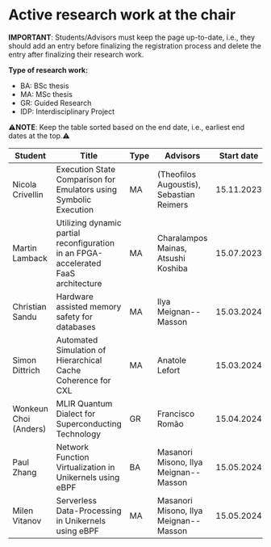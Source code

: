 # Active research work at the chair


**IMPORTANT**: Students/Advisors must keep the page up-to-date, i.e., they should add an entry before finalizing the registration process and delete the entry after finalizing their research work.

**Type of research work:** 
  - BA: BSc thesis
  - MA: MSc thesis
  - GR: Guided Research
  - IDP: Interdisciplinary Project

⚠️**NOTE**: Keep the table sorted based on the end date, i.e., earliest end dates at the top.⚠️

| Student               | Title                                                                               | Type | Advisors                                 | Start date | End date   |
|-----------------------|-------------------------------------------------------------------------------------|------|------------------------------------------|------------|------------|
| Nicola Crivellin      | Execution State Comparison for Emulators using Symbolic Execution                   | MA   | (Theofilos Augoustis), Sebastian Reimers | 15.11.2023 | 15.05.2024 |
| Martin Lamback        | Utilizing dynamic partial reconfiguration in an FPGA-accelerated FaaS architecture  | MA   | Charalampos Mainas, Atsushi Koshiba      | 15.07.2023 | 15.07.2024 |
| Christian Sandu       | Hardware assisted memory safety for databases                                       | MA   | Ilya Meignan--Masson                     | 15.03.2024 | 15.09.2024 |
| Simon Dittrich        | Automated Simulation of Hierarchical Cache Coherence for CXL                        | MA   | Anatole Lefort                           | 15.03.2024 | 15.09.2024 |
| Wonkeun Choi (Anders) | MLIR Quantum Dialect for Superconducting Technology                                 | GR   | Francisco Romão                          | 15.04.2024 | 15.09.2024 |
| Paul Zhang            | Network Function Virtualization in Unikernels using eBPF                            | BA   | Masanori Misono, Ilya Meignan--Masson    | 15.05.2024 | 15.09.2024 |
| Milen Vitanov         | Serverless Data-Processing in Unikernels using eBPF                                 | MA   | Masanori Misono, Ilya Meignan--Masson    | 15.05.2024 | 15.11.2024 |

